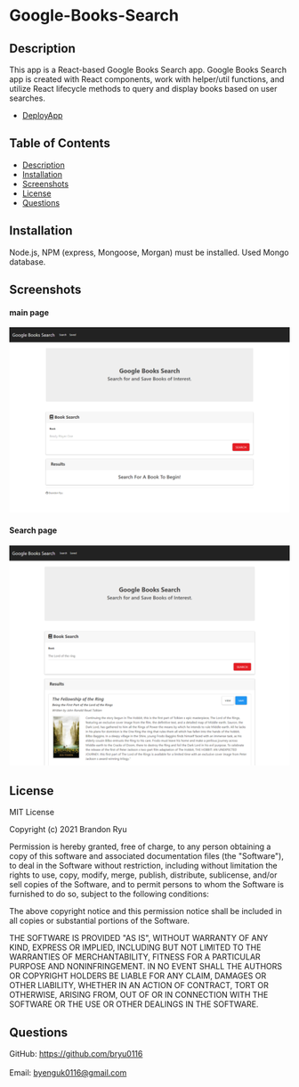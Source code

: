 # Google-Books-Search


## Description 
This app is a React-based Google Books Search app. Google Books Search app is created with React components, work with helper/util functions, and utilize React lifecycle methods to query and display books based on user searches. 
- [DeployApp](https://googlebookssearch01.herokuapp.com/)

## Table of Contents
- [Description](#description)
- [Installation](#installation)
- [Screenshots](#screenshots)
- [License](#license)
- [Questions](#Questions)

## Installation
Node.js, NPM (express, Mongoose, Morgan) must be installed. Used Mongo database.

## Screenshots
#### main page
<img src="images/googlebooks01.png" alt="Main Screenshot">

#### Search page
<img src="images/googlebooks02.png" alt="Search Screenshot">

## License
MIT License

Copyright (c) 2021 Brandon Ryu

Permission is hereby granted, free of charge, to any person obtaining a copy
of this software and associated documentation files (the "Software"), to deal
in the Software without restriction, including without limitation the rights
to use, copy, modify, merge, publish, distribute, sublicense, and/or sell
copies of the Software, and to permit persons to whom the Software is
furnished to do so, subject to the following conditions:

The above copyright notice and this permission notice shall be included in all
copies or substantial portions of the Software.

THE SOFTWARE IS PROVIDED "AS IS", WITHOUT WARRANTY OF ANY KIND, EXPRESS OR
IMPLIED, INCLUDING BUT NOT LIMITED TO THE WARRANTIES OF MERCHANTABILITY,
FITNESS FOR A PARTICULAR PURPOSE AND NONINFRINGEMENT. IN NO EVENT SHALL THE
AUTHORS OR COPYRIGHT HOLDERS BE LIABLE FOR ANY CLAIM, DAMAGES OR OTHER
LIABILITY, WHETHER IN AN ACTION OF CONTRACT, TORT OR OTHERWISE, ARISING FROM,
OUT OF OR IN CONNECTION WITH THE SOFTWARE OR THE USE OR OTHER DEALINGS IN THE
SOFTWARE.

## Questions
GitHub: https://github.com/bryu0116<br /><br />
Email: byenguk0116@gmail.com<br /><br />